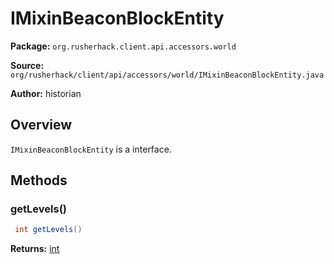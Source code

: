 # IMixinBeaconBlockEntity

**Package:** `org.rusherhack.client.api.accessors.world`

**Source:** `org/rusherhack/client/api/accessors/world/IMixinBeaconBlockEntity.java`

**Author:** historian



## Overview

`IMixinBeaconBlockEntity` is a interface.

## Methods

### getLevels()

```java
 int getLevels()
```

**Returns:** [int](https://docs.oracle.com/en/java/javase/21/docs/api/java.base/java/lang/Integer.html)

